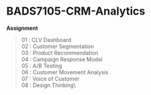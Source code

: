 # BADS7105-CRM-Analytics

**Assignment**
>01 : CLV Dashboard\
>02 : Customer Segmentation\
>03 : Product Recommendation\
>04 : Campaign Response Model\
>05 : A/B Testing\
>06 : Customer Movement Analysis\
>07 : Voice of Customer\
>08 : Design Thinking\
